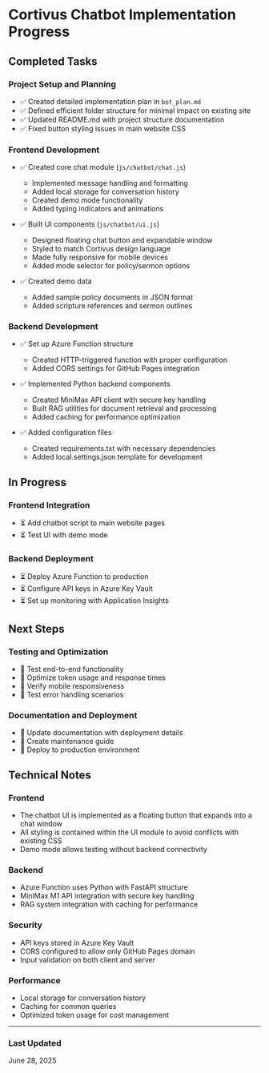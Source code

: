 # Cortivus Chatbot Implementation Progress

## Completed Tasks

### Project Setup and Planning

- ✅ Created detailed implementation plan in `bot_plan.md`
- ✅ Defined efficient folder structure for minimal impact on existing site
- ✅ Updated README.md with project structure documentation
- ✅ Fixed button styling issues in main website CSS

### Frontend Development

- ✅ Created core chat module (`js/chatbot/chat.js`)
  - Implemented message handling and formatting
  - Added local storage for conversation history
  - Created demo mode functionality
  - Added typing indicators and animations
  
- ✅ Built UI components (`js/chatbot/ui.js`)
  - Designed floating chat button and expandable window
  - Styled to match Cortivus design language
  - Made fully responsive for mobile devices
  - Added mode selector for policy/sermon options

- ✅ Created demo data
  - Added sample policy documents in JSON format
  - Added scripture references and sermon outlines

### Backend Development

- ✅ Set up Azure Function structure
  - Created HTTP-triggered function with proper configuration
  - Added CORS settings for GitHub Pages integration
  
- ✅ Implemented Python backend components
  - Created MiniMax API client with secure key handling
  - Built RAG utilities for document retrieval and processing
  - Added caching for performance optimization
  
- ✅ Added configuration files
  - Created requirements.txt with necessary dependencies
  - Added local.settings.json template for development

## In Progress

### Frontend Integration

- ⏳ Add chatbot script to main website pages
- ⏳ Test UI with demo mode

### Backend Deployment

- ⏳ Deploy Azure Function to production
- ⏳ Configure API keys in Azure Key Vault
- ⏳ Set up monitoring with Application Insights

## Next Steps

### Testing and Optimization

- 🔲 Test end-to-end functionality
- 🔲 Optimize token usage and response times
- 🔲 Verify mobile responsiveness
- 🔲 Test error handling scenarios

### Documentation and Deployment

- 🔲 Update documentation with deployment details
- 🔲 Create maintenance guide
- 🔲 Deploy to production environment

## Technical Notes

### Frontend

- The chatbot UI is implemented as a floating button that expands into a chat window
- All styling is contained within the UI module to avoid conflicts with existing CSS
- Demo mode allows testing without backend connectivity

### Backend

- Azure Function uses Python with FastAPI structure
- MiniMax M1 API integration with secure key handling
- RAG system integration with caching for performance

### Security

- API keys stored in Azure Key Vault
- CORS configured to allow only GitHub Pages domain
- Input validation on both client and server

### Performance

- Local storage for conversation history
- Caching for common queries
- Optimized token usage for cost management

---

### Last Updated

June 28, 2025
